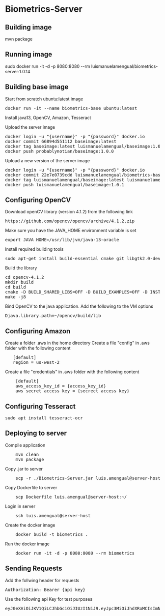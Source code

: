 # Biometrics-Server

## Building image

mvn package

## Running image

sudo docker run -it -d -p 8080:8080 --rm luismanuelamengual/biometrics-server:1.0.14

## Building base image

Start from scratch ubuntu:latest image

<pre>
docker run -it --name biometrics-base ubuntu:latest
</pre>

Install java13, OpenCV, Amazon, Tesseract

Upload the server image

<pre>
docker login -u "{username}" -p "{password}" docker.io
docker commit 66894d551112 baseimage:latest
docker tag baseimage:latest luismanuelamengual/baseimage:1.0.0
docker push probablynotian/baseimage:1.0.0
</pre>

Upload a new version of the server image
<pre>
docker login -u "{username}" -p "{password}" docker.io
docker commit 22e7e0739cdd luismanuelamengual/biometrics-base:latest
docker tag luismanuelamengual/baseimage:latest luismanuelamengual/baseimage:1.0.1
docker push luismanuelamengual/baseimage:1.0.1
</pre>

## Configuring OpenCV

Download openCV library (version 4.1.2) from the following link

<pre>
https://github.com/opencv/opencv/archive/4.1.2.zip
</pre>

Make sure you have the JAVA_HOME environment variable is set

<pre>
export JAVA_HOME=/usr/lib/jvm/java-13-oracle 
</pre>

Install required building tools

<pre>
sudo apt-get install build-essential cmake git libgtk2.0-dev pkg-config libavcodec-dev libavformat-dev libswscale-dev python-dev python-numpy libtbb2 libtbb-dev libjpeg-dev libpng-dev libtiff-dev libjasper-dev libdc1394-22-dev ant
</pre>

Build the library

<pre>
cd opencv-4.1.2
mkdir build
cd build
cmake -D BUILD_SHARED_LIBS=OFF -D BUILD_EXAMPLES=OFF -D INSTALL_PYTHON_EXAMPLES=OFF -D INSTALL_C_EXAMPLES=OFF -D BUILD_PERF_TESTS=OFF -D BUILD_TESTS=OFF ..
make -j8
</pre>

Bind OpenCV to the java application. Add the following to the VM options

<pre>
Djava.library.path=~/opencv/build/lib
</pre>

## Configuring Amazon

Create a folder .aws in the home directory
Create a file "config" in .aws folder with the following content
   
<pre>
   [default]
   region = us-west-2
</pre>

Create a file "credentials" in .aws folder with the following content

<pre>
    [default]
    aws_access_key_id = {access_key_id}
    aws_secret_access_key = {secrect_access_key}
</pre>

## Configuring Tesseract

<pre>
sudo apt install tesseract-ocr
</pre>

## Deploying to server

Compile application

<pre>
    mvn clean
    mvn package
</pre>

Copy .jar to server

<pre>
    scp -r ./Biometrics-Server.jar luis.amengual@server-host:~/
</pre>

Copy Dockerfile to server

<pre>
    scp Dockerfile luis.amengual@server-host:~/
</pre>

Login in server

<pre>
    ssh luis.amengual@server-host
</pre>

Create the docker image

<pre>
    docker build -t biometrics .
</pre> 

Run the docker image

<pre>
    docker run -it -d -p 8080:8080 --rm biometrics
</pre>

## Sending Requests

Add the follwing header for requests

<pre>
Authorization: Bearer {api key}
</pre>

Use the following api Key for test purposes

<pre>
eyJ0eXAiOiJKV1QiLCJhbGciOiJIUzI1NiJ9.eyJpc3MiOiJhdXRoMCIsImNsaWVudCI6InRlc3QifQ.5SY_UQaaILYpryU0qNBuPrPTPkF79UhTCNFElXjzUyY
</pre>